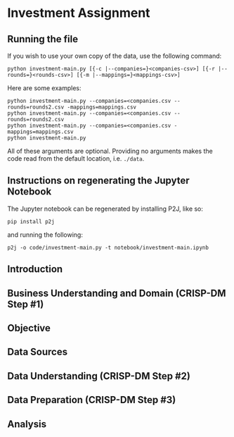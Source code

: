 # Investment Assignment

## Running the file
If you wish to use your own copy of the data, use the following command:

```
python investment-main.py [{-c |--companies=}<companies-csv>] [{-r |--rounds=}<rounds-csv>] [{-m |--mappings=}<mappings-csv>]
```
Here are some examples:

```
python investment-main.py --companies=<companies.csv --rounds=rounds2.csv -mappings=mappings.csv
python investment-main.py --companies=<companies.csv --rounds=rounds2.csv
python investment-main.py --companies=<companies.csv -mappings=mappings.csv
python investment-main.py
```

All of these arguments are optional. Providing no arguments makes the code read from the default location, i.e. ```./data```.

## Instructions on regenerating the Jupyter Notebook

The Jupyter notebook can be regenerated by installing P2J, like so:

```
pip install p2j
```

and running the following:

```
p2j -o code/investment-main.py -t notebook/investment-main.ipynb
```

## Introduction

## Business Understanding and Domain (CRISP-DM Step #1)

## Objective

## Data Sources

## Data Understanding (CRISP-DM Step #2)
## Data Preparation (CRISP-DM Step #3)

## Analysis
